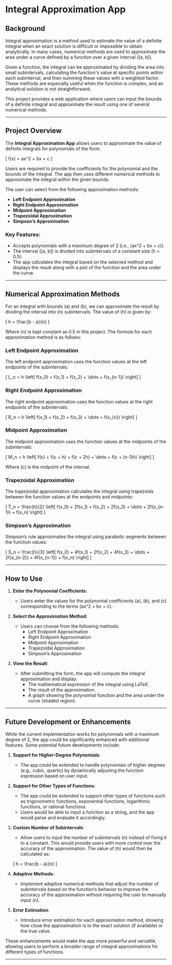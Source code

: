 <!-- # Getting Started with Create React App

This project was bootstrapped with [Create React App](https://github.com/facebook/create-react-app).

## Available Scripts

In the project directory, you can run:

### `npm start`

Runs the app in the development mode.\
Open [http://localhost:3000](http://localhost:3000) to view it in your browser.

The page will reload when you make changes.\
You may also see any lint errors in the console.

### `npm test`

Launches the test runner in the interactive watch mode.\
See the section about [running tests](https://facebook.github.io/create-react-app/docs/running-tests) for more information.

### `npm run build`

Builds the app for production to the `build` folder.\
It correctly bundles React in production mode and optimizes the build for the best performance.

The build is minified and the filenames include the hashes.\
Your app is ready to be deployed!

See the section about [deployment](https://facebook.github.io/create-react-app/docs/deployment) for more information.

### `npm run eject`

**Note: this is a one-way operation. Once you `eject`, you can't go back!**

If you aren't satisfied with the build tool and configuration choices, you can `eject` at any time. This command will remove the single build dependency from your project.

Instead, it will copy all the configuration files and the transitive dependencies (webpack, Babel, ESLint, etc) right into your project so you have full control over them. All of the commands except `eject` will still work, but they will point to the copied scripts so you can tweak them. At this point you're on your own.

You don't have to ever use `eject`. The curated feature set is suitable for small and middle deployments, and you shouldn't feel obligated to use this feature. However we understand that this tool wouldn't be useful if you couldn't customize it when you are ready for it.

## Learn More

You can learn more in the [Create React App documentation](https://facebook.github.io/create-react-app/docs/getting-started).

To learn React, check out the [React documentation](https://reactjs.org/).

### Code Splitting

This section has moved here: [https://facebook.github.io/create-react-app/docs/code-splitting](https://facebook.github.io/create-react-app/docs/code-splitting)

### Analyzing the Bundle Size

This section has moved here: [https://facebook.github.io/create-react-app/docs/analyzing-the-bundle-size](https://facebook.github.io/create-react-app/docs/analyzing-the-bundle-size)

### Making a Progressive Web App

This section has moved here: [https://facebook.github.io/create-react-app/docs/making-a-progressive-web-app](https://facebook.github.io/create-react-app/docs/making-a-progressive-web-app)

### Advanced Configuration

This section has moved here: [https://facebook.github.io/create-react-app/docs/advanced-configuration](https://facebook.github.io/create-react-app/docs/advanced-configuration)

### Deployment

This section has moved here: [https://facebook.github.io/create-react-app/docs/deployment](https://facebook.github.io/create-react-app/docs/deployment)

### `npm run build` fails to minify

This section has moved here: [https://facebook.github.io/create-react-app/docs/troubleshooting#npm-run-build-fails-to-minify](https://facebook.github.io/create-react-app/docs/troubleshooting#npm-run-build-fails-to-minify) -->


# Integral Approximation App

## Background

Integral approximation is a method used to estimate the value of a definite integral when an exact solution is difficult or impossible to obtain analytically. In many cases, numerical methods are used to approximate the area under a curve defined by a function over a given interval \([a, b]\).

Given a function, the integral can be approximated by dividing the area into small subintervals, calculating the function's value at specific points within each subinterval, and then summing these values with a weighted factor. These methods are especially useful when the function is complex, and an analytical solution is not straightforward.

This project provides a web application where users can input the bounds of a definite integral and approximate the result using one of several numerical methods.

---

## Project Overview

The **Integral Approximation App** allows users to approximate the value of definite integrals for polynomials of the form:

\[
f(x) = ax^2 + bx + c
\]

Users are required to provide the coefficients for the polynomial and the bounds of the integral. The app then uses different numerical methods to approximate the integral within the given bounds. 

The user can select from the following approximation methods:
- **Left Endpoint Approximation**
- **Right Endpoint Approximation**
- **Midpoint Approximation**
- **Trapezoidal Approximation**
- **Simpson’s Approximation**

### Key Features:
- Accepts polynomials with a maximum degree of 2 (i.e., \(ax^2 + bx + c\)).
- The interval \([a, b]\) is divided into subintervals of a constant size \(h = 0.5\).
- The app calculates the integral based on the selected method and displays the result along with a plot of the function and the area under the curve.

---

## Numerical Approximation Methods

For an integral with bounds \(a\) and \(b\), we can approximate the result by dividing the interval into \(n\) subintervals. The value of \(h\) is given by:

\[
h = \frac{b - a}{n}
\]

Where \(n\) is kept constant as 0.5 in this project. The formula for each approximation method is as follows:

### Left Endpoint Approximation

The left endpoint approximation uses the function values at the left endpoints of the subintervals:

\[
L_n = h \left[ f(x_0) + f(x_1) + f(x_2) + \dots + f(x_{n-1}) \right]
\]

### Right Endpoint Approximation

The right endpoint approximation uses the function values at the right endpoints of the subintervals:

\[
R_n = h \left[ f(x_1) + f(x_2) + f(x_3) + \dots + f(x_{n}) \right]
\]

### Midpoint Approximation

The midpoint approximation uses the function values at the midpoints of the subintervals:

\[
M_n = h \left[ f(c) + f(c + h) + f(c + 2h) + \dots + f(c + (n-1)h) \right]
\]

Where \(c\) is the midpoint of the interval.

### Trapezoidal Approximation

The trapezoidal approximation calculates the integral using trapezoids between the function values at the endpoints and midpoints:

\[
T_n = \frac{h}{2} \left[ f(x_0) + 2f(x_1) + f(x_2) + 2f(x_3) + \dots + 2f(x_{n-1}) + f(x_n) \right]
\]

### Simpson’s Approximation

Simpson’s rule approximates the integral using parabolic segments between the function values:

\[
S_n = \frac{h}{3} \left[ f(x_0) + 4f(x_1) + 2f(x_2) + 4f(x_3) + \dots + 2f(x_{n-2}) + 4f(x_{n-1}) + f(x_n) \right]
\]

---

## How to Use

1. **Enter the Polynomial Coefficients**:
   - Users enter the values for the polynomial coefficients \(a\), \(b\), and \(c\) corresponding to the terms \(ax^2 + bx + c\).

2. **Select the Approximation Method**:
   - Users can choose from the following methods:
     - Left Endpoint Approximation
     - Right Endpoint Approximation
     - Midpoint Approximation
     - Trapezoidal Approximation
     - Simpson’s Approximation

3. **View the Result**:
   - After submitting the form, the app will compute the integral approximation and display:
     - The mathematical expression of the integral using LaTeX.
     - The result of the approximation.
     - A graph showing the polynomial function and the area under the curve (shaded region).

---

## Future Development or Enhancements

While the current implementation works for polynomials with a maximum degree of 2, the app could be significantly enhanced with additional features. Some potential future developments include:

1. **Support for Higher-Degree Polynomials**:
   - The app could be extended to handle polynomials of higher degrees (e.g., cubic, quartic) by dynamically adjusting the function expression based on user input.

2. **Support for Other Types of Functions**:
   - The app could be extended to support other types of functions such as trigonometric functions, exponential functions, logarithmic functions, or rational functions.
   - Users would be able to input a function as a string, and the app would parse and evaluate it accordingly.

3. **Custom Number of Subintervals**:
   - Allow users to input the number of subintervals \(n\) instead of fixing it to a constant. This would provide users with more control over the accuracy of the approximation. The value of \(h\) would then be calculated as:

   \[
   h = \frac{b - a}{n}
   \]

4. **Adaptive Methods**:
   - Implement adaptive numerical methods that adjust the number of subintervals based on the function’s behavior to improve the accuracy of the approximation without requiring the user to manually input \(n\).

5. **Error Estimation**:
   - Introduce error estimation for each approximation method, showing how close the approximation is to the exact solution (if available) or the true value.

These enhancements would make the app more powerful and versatile, allowing users to perform a broader range of integral approximations for different types of functions.

---

